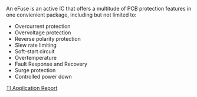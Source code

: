 An eFuse is an active IC that offers a multitude of PCB protection features in one convienient package, including but not limited to:
- Overcurrent protection
- Overvoltage protection
- Reverse polarity protection
- Slew rate limiting
- Soft-start circuit
- Overtemperature
- Fault Response and Recovery
- Surge protection
- Controlled power down

[TI Application Report](https://www.ti.com/lit/an/slva862a/slva862a.pdf?ts=1729004790552)

